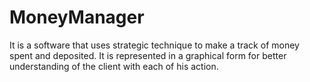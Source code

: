 # MoneyManager
It is a software that uses strategic technique to make a track of money spent and deposited. It is represented in a graphical form for better understanding of the client with each of his action.
